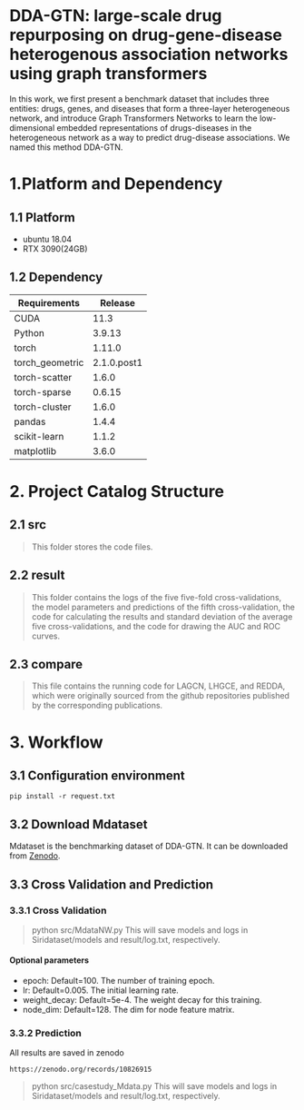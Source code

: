 DDA-GTN: large-scale drug repurposing on drug-gene-disease heterogenous association networks using graph transformers
==
In this work, we first present a benchmark dataset that includes three entities: drugs, genes, and diseases that form a three-layer heterogeneous network, and introduce Graph Transformers Networks to learn the low-dimensional embedded representations of drugs-diseases in the heterogeneous network as a way to predict drug-disease associations. We named this method DDA-GTN.

# 1.Platform and Dependency
## 1.1 Platform
- ubuntu 18.04
- RTX 3090(24GB)


## 1.2 Dependency
| Requirements      | Release                                |
| --------- | ----------------------------------- |
| CUDA     | 11.3                     |
| Python     | 3.9.13                     |
| torch     | 1.11.0                     |
| torch_geometric     | 2.1.0.post1                     |
| torch-scatter     | 1.6.0                     |
| torch-sparse     | 0.6.15                     |
| torch-cluster     | 1.6.0                     |
| pandas     | 1.4.4                     |
| scikit-learn     | 1.1.2                     |
| matplotlib     | 3.6.0                     |

# 2. Project Catalog Structure
## 2.1 src
> This folder stores the code files.

## 2.2 result
> This folder contains the logs of the five five-fold cross-validations, the model parameters and predictions of the fifth cross-validation, the code for calculating the results and standard deviation of the average five cross-validations, and the code for drawing the AUC and ROC curves.

## 2.3 compare
> This file contains the running code for LAGCN, LHGCE, and REDDA, which were originally sourced from the github repositories published by the corresponding publications.

# 3. Workflow
## 3.1 Configuration environment
```
pip install -r request.txt
```
## 3.2 Download Mdataset

Mdataset is the benchmarking dataset of DDA-GTN. It can be downloaded from [Zenodo](https://zenodo.org/records/10826915).

## 3.3 Cross Validation and Prediction
### 3.3.1 Cross Validation
> python src/MdataNW.py
This will save models and logs in Siridataset/models and result/log.txt, respectively.
#### Optional parameters
- epoch: Default=100. The number of training epoch.
- lr: Default=0.005. The initial learning rate.
- weight_decay: Default=5e-4. The weight decay for this training.
- node_dim: Default=128. The dim for node feature matrix.

### 3.3.2 Prediction
All results are saved in zenodo
```
https://zenodo.org/records/10826915
```
> python src/casestudy_Mdata.py
> This will save models and logs in Siridataset/models and result/log.txt, respectively.








